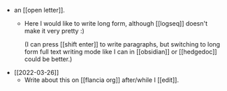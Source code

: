 - an [[open letter]].
	- Here I would like to write long form, although [[logseq]] doesn't make it very pretty :)
	  
	  (I can press [[shift enter]] to write paragraphs, but switching to long form full text writing mode like I can in [[obsidian]] or [[hedgedoc]] could be better.)
- [[2022-03-26]]
	- Write about this on [[flancia org]] after/while I [[edit]].